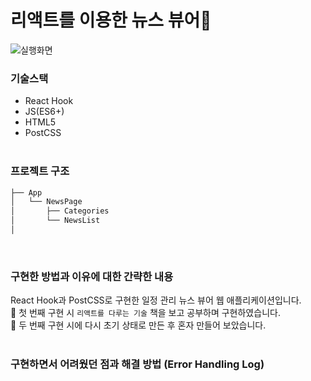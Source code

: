 # 리액트를 이용한 뉴스 뷰어📰
<img src="public/images/newsviewer.gif" title="실행화면"> 

### 기술스택 
- React Hook
- JS(ES6+)
- HTML5
- PostCSS
<br/><br/>

### 프로젝트 구조 
```bash
├── App
│   └── NewsPage
│       ├── Categories
│       └── NewsList
│       
``` 
<br/>

### 구현한 방법과 이유에 대한 간략한 내용
React Hook과 PostCSS로 구현한 일정 관리 뉴스 뷰어 웹 애플리케이션입니다.
<br>
📖 첫 번째 구현 시 `리액트를 다루는 기술` 책을 보고 공부하며 구현하였습니다.   
📖 두 번째 구현 시에 다시 초기 상태로 만든 후 혼자 만들어 보았습니다.
<br/>
<br/>

### 구현하면서 어려웠던 점과 해결 방법 (Error Handling Log)